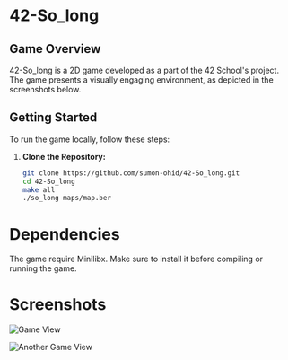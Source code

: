 # 42-So_long

## Game Overview

42-So_long is a 2D game developed as a part of the 42 School's project. The game presents a visually engaging environment, as depicted in the screenshots below.

## Getting Started

To run the game locally, follow these steps:

1. **Clone the Repository:**
   ```bash
   git clone https://github.com/sumon-ohid/42-So_long.git
   cd 42-So_long
   make all
   ./so_long maps/map.ber


# Dependencies

The game require Minilibx. Make sure to install it before compiling or running the game.

# Screenshots

![Game View](https://github.com/sumon-ohid/42-So_long/assets/117649754/a812b08f-a510-4e12-be21-6acb97983beb)

![Another Game View](https://github.com/sumon-ohid/42-So_long/assets/117649754/88382298-8740-4c5c-b59a-6629add58419)
